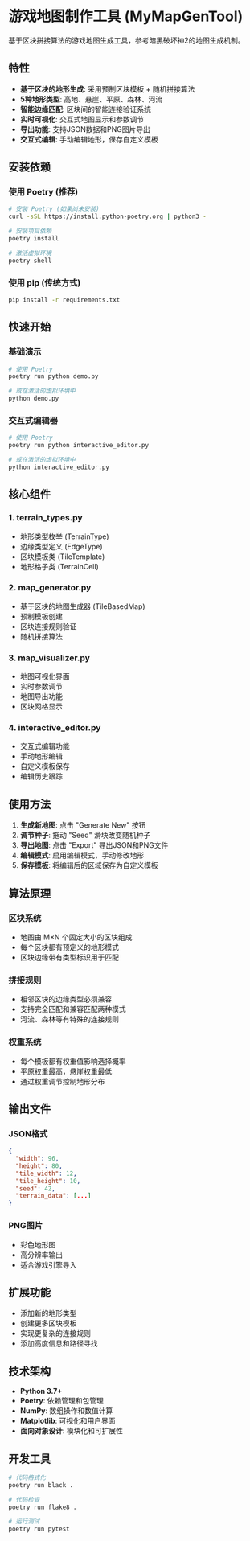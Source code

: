 # 游戏地图制作工具 (MyMapGenTool)

基于区块拼接算法的游戏地图生成工具，参考暗黑破坏神2的地图生成机制。

## 特性

- **基于区块的地形生成**: 采用预制区块模板 + 随机拼接算法
- **5种地形类型**: 高地、悬崖、平原、森林、河流
- **智能边缘匹配**: 区块间的智能连接验证系统
- **实时可视化**: 交互式地图显示和参数调节
- **导出功能**: 支持JSON数据和PNG图片导出
- **交互式编辑**: 手动编辑地形，保存自定义模板

## 安装依赖

### 使用 Poetry (推荐)
```bash
# 安装 Poetry (如果尚未安装)
curl -sSL https://install.python-poetry.org | python3 -

# 安装项目依赖
poetry install

# 激活虚拟环境
poetry shell
```

### 使用 pip (传统方式)
```bash
pip install -r requirements.txt
```

## 快速开始

### 基础演示
```bash
# 使用 Poetry
poetry run python demo.py

# 或在激活的虚拟环境中
python demo.py
```

### 交互式编辑器
```bash
# 使用 Poetry
poetry run python interactive_editor.py

# 或在激活的虚拟环境中
python interactive_editor.py
```

## 核心组件

### 1. terrain_types.py
- 地形类型枚举 (TerrainType)
- 边缘类型定义 (EdgeType)  
- 区块模板类 (TileTemplate)
- 地形格子类 (TerrainCell)

### 2. map_generator.py
- 基于区块的地图生成器 (TileBasedMap)
- 预制模板创建
- 区块连接规则验证
- 随机拼接算法

### 3. map_visualizer.py
- 地图可视化界面
- 实时参数调节
- 地图导出功能
- 区块网格显示

### 4. interactive_editor.py
- 交互式编辑功能
- 手动地形编辑
- 自定义模板保存
- 编辑历史跟踪

## 使用方法

1. **生成新地图**: 点击 "Generate New" 按钮
2. **调节种子**: 拖动 "Seed" 滑块改变随机种子
3. **导出地图**: 点击 "Export" 导出JSON和PNG文件
4. **编辑模式**: 启用编辑模式，手动修改地形
5. **保存模板**: 将编辑后的区域保存为自定义模板

## 算法原理

### 区块系统
- 地图由 M×N 个固定大小的区块组成
- 每个区块都有预定义的地形模式
- 区块边缘带有类型标识用于匹配

### 拼接规则
- 相邻区块的边缘类型必须兼容
- 支持完全匹配和兼容匹配两种模式
- 河流、森林等有特殊的连接规则

### 权重系统
- 每个模板都有权重值影响选择概率
- 平原权重最高，悬崖权重最低
- 通过权重调节控制地形分布

## 输出文件

### JSON格式
```json
{
  "width": 96,
  "height": 80,
  "tile_width": 12,
  "tile_height": 10,
  "seed": 42,
  "terrain_data": [...]
}
```

### PNG图片
- 彩色地形图
- 高分辨率输出
- 适合游戏引擎导入

## 扩展功能

- 添加新的地形类型
- 创建更多区块模板
- 实现更复杂的连接规则
- 添加高度信息和路径寻找

## 技术架构

- **Python 3.7+**
- **Poetry**: 依赖管理和包管理
- **NumPy**: 数组操作和数值计算
- **Matplotlib**: 可视化和用户界面
- **面向对象设计**: 模块化和可扩展性

## 开发工具

```bash
# 代码格式化
poetry run black .

# 代码检查
poetry run flake8 .

# 运行测试
poetry run pytest
```
